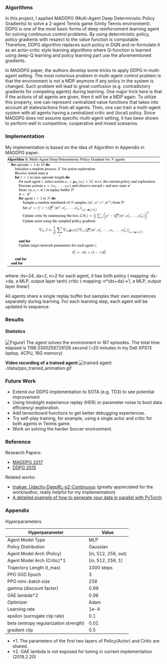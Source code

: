 [image1]: ./data/ppo_gae.png 
[image2]: ./data/alg_maddpg.png
[anime1]: ./data/ppo_trained_animation.gif
### **Algorithms**
In this project, I applied MADDPG (Multi-Agent Deep Deterministic Policy Gradients) to solve a 2-agent Tennis game (Unity Tennis environment). 
DDPG is one of the most basic forms of deep reinforcement learning agent for solving continuous control problems. By using deterministic policy, policy gradients with respect to 
the value function is computable. Therefore, DDPG algorithm replaces such policy in DQN and re-formulate it as an actor-critic style learning algorithms where 
Q-function is learned using deep-Q learning and policy learning part use the aforementioned gradients. 

In MADDPG paper, the authors develop some tricks to apply DDPG in multi-agent setting. The most notorious problem in multi-agent control problem is that
the environment is not a MDP anymore if any policy in the system is changed. Such problem will lead to great confusion (e.g. contradictory gradients for competing agents) during learning.
One major trick here is that if the actions of all agents are given, then it will be a MDP again. 
To utilize this property, one can represent centralized value functions that takes into account all states/actions from all agents.
Then, one can train a multi-agent system with all agents having a centralized critic and (local) policy. Since MADDPG does not assume specific multi-agent setting, it has been shown
to perform well in competitive, cooperative and mixed scenarios. 
   


### **Implementation**
My implementation is based on the idea of Algorithm in Appendix in MADDPG paper: ![Algorithm 1][image2]


where:
ds=24, da=2, n=2
for each agent, it has both
    policy ( mapping: ds->da, a MLP, output layer tanh)
    critic ( mapping: n*(ds+da)->1, a MLP, output layer linear) 

All agents share a single replay buffer but samples their own experiences separately during learning.
For each learning step, each agent will be updated in sequence. 


### **Results**  

#### **Statistics**

![Figure1][image1]
The agent solves the environment in 187 episodes. The total time elapsed is 1198.3300256729126 second (~20 minutes in my Dell XPS13 laptop, 4CPU, 16G memory)

**Video recording of a trained agent**
![trained agent][anime1]: ./data/ppo_trained_animation.gif

### **Future Work**
- Extend our DDPG implementation to SOTA (e.g. TD3) to see potential improvement 
- Using hindsight experience replay (HER) or parameter noise to boot data efficiency/ exploration.
- Add tensorboard functions to get better debugging experiences.
- Try self-play training, for example, using a single actor and critic for both agents in Tennis game.
- Work on solving the harder Soccer environment. 

### **Reference**
Research Papers:
- [MADDPG 2017](https://arxiv.org/pdf/1706.02275)
- [DDPG 2015](https://arxiv.org/abs/1509.02971)

Related works:
- [tnakae: Udacity-DeepRL-p2-Continuous](https://github.com/tnakae/Udacity-DeepRL-p2-Continuous) (greatly appreciated for the work/author, really helpful for my implementation)
- [A detailed example of how to generate your data in parallel with PyTorch](https://stanford.edu/~shervine/blog/pytorch-how-to-generate-data-parallel)



### **Appendix** 
Hyperparameters

| Hyperparameter                      | Value |
| ----------------------------------- | ----- |
| Agent Model Type                    | MLP   |
| Policy Distribution                 | Gaussian |
| Agent Model Arch (Policy)           | [in, 512, 256, out] |
| Agent Model Arch (Critic)*1         | [in, 512, 256, 1] |
| Trajectory Length (t_max)           | 1000 steps|
| PPO SGD Epoch                       | 3    |
| PPO mini-batch size                 | 256  |
| gamma (discount factor)          | 0.99  |
| GAE lambda*2                          | 0.96  |
| Optimizer                           | Adam  |
| Learning rate                       | 1e-4  |
| epsilon (surrogate clip rate)    | 0.1   |
| beta (entropy regularization strength) | 0.01   |
| gradient clip                       | 0.5 |

- *1. The parameters of the first two layers of Policy(Actor) and Critic are shared. 
- *2. GAE lambda is not exposed for tuning in current implementation (2019.2.20)